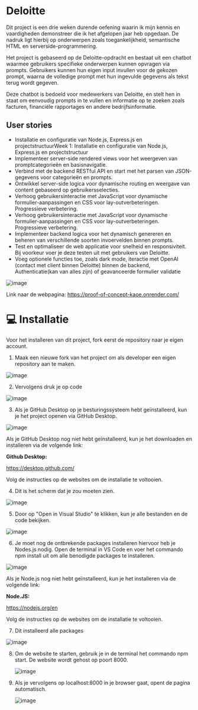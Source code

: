 # Deloitte

Dit project is een drie weken durende oefening waarin ik mijn kennis en vaardigheden demonstreer die ik het afgelopen jaar heb opgedaan. De nadruk ligt hierbij op onderwerpen zoals toegankelijkheid, semantische HTML en serverside-programmering.

Het project is gebaseerd op de Deloitte-opdracht en bestaat uit een chatbot waarmee gebruikers specifieke onderwerpen kunnen opvragen via prompts. Gebruikers kunnen hun eigen input invullen voor de gekozen prompt, waarna de volledige prompt met hun ingevulde gegevens als tekst terug wordt gegeven.

Deze chatbot is bedoeld voor medewerkers van Deloitte, en stelt hen in staat om eenvoudig prompts in te vullen en informatie op te zoeken zoals facturen, financiële rapportages en andere bedrijfsinformatie.

## User stories

* Installatie en configuratie van Node.js, Express.js en projectstructuurWeek 1: Installatie en configuratie van Node.js, Express.js en projectstructuur
* Implementeer server-side rendered views voor het weergeven van promptcategorieën en basisnavigatie.
* Verbind met de backend RESTful API en start met het parsen van JSON-gegevens voor categorieën en prompts.
* Ontwikkel server-side logica voor dynamische routing en weergave van content gebaseerd op gebruikersselecties.
* Verhoog gebruikersinteractie met JavaScript voor dynamische formulier-aanpassingen en CSS voor lay-outverbeteringen. Progressieve verbetering.
* Verhoog gebruikersinteractie met JavaScript voor dynamische formulier-aanpassingen en CSS voor lay-outverbeteringen. Progressieve verbetering.
* Implementeer backend logica voor het dynamisch genereren en beheren van verschillende soorten invoervelden binnen prompts.
* Test en optimaliseer de web applicatie voor snelheid en responsiviteit. Bij voorkeur voer je deze testen uit met gebruikers van Deloitte.
* Voeg optionele functies toe, zoals dark mode, iteractie met OpenAI (contact met client binnen Deloitte) binnen de backend, Authenticatie(kan van alles zijn) of geavanceerde formulier validatie

![image](https://github.com/OniWithTheHoodie/proof-of-concept/assets/144009897/a69984e2-f867-4f65-8c1f-078312e2c3d5)

Link naar de webpagina: https://proof-of-concept-kaoe.onrender.com/

# 💻 Installatie

Voor het installeren van dit project, fork eerst de repository naar je eigen account.

1. Maak een nieuwe fork van het project om als developer een eigen repository aan te maken.

![image](https://github.com/OniWithTheHoodie/proof-of-concept/assets/144009897/2a0310f4-54e3-431d-b98c-fb9991570065)

2. Vervolgens druk je op code 

![image](https://github.com/OniWithTheHoodie/pleasurable-ui/assets/144009897/b91afb22-e017-4dd9-857e-dc277fb8ac99)

3. Als je GitHub Desktop op je besturingssysteem hebt geïnstalleerd, kun je het project openen via GitHub Desktop.

![image](https://github.com/OniWithTheHoodie/proof-of-concept/assets/144009897/2846ab18-2787-4676-a68b-54421402aa0a)

Als je GitHub Desktop nog niet hebt geïnstalleerd, kun je het downloaden en installeren via de volgende link: 

**Github Desktop:**

https://desktop.github.com/

Volg de instructies op de websites om de installatie te voltooien.

4. Dit is het scherm dat je zou moeten zien.

![image](https://github.com/OniWithTheHoodie/proof-of-concept/assets/144009897/6c29b166-8962-45d1-a132-dc5aad66eec9)


5. Door op "Open in Visual Studio" te klikken, kun je alle bestanden en de code bekijken.

![image](https://github.com/OniWithTheHoodie/proof-of-concept/assets/144009897/28c08d32-1c54-4253-85af-77c620b847d3)


6. Je moet nog de ontbrekende packages installeren hiervoor heb je Nodes.js nodig. Open de terminal in VS Code en voer het commando npm install uit om alle benodigde packages te installeren.

![image](https://github.com/OniWithTheHoodie/proof-of-concept/assets/144009897/923cc6ef-fb65-4df9-8190-f0419e9f9f39)

Als je Node.js nog niet hebt geïnstalleerd, kun je het installeren via de volgende link: 

**Node.JS:**

https://nodejs.org/en

Volg de instructies op de websites om de installatie te voltooien.


7. Dit installeerd alle packages

![image](https://github.com/OniWithTheHoodie/proof-of-concept/assets/144009897/93f08963-2022-42f3-b0c2-6a4bce4e01d9)


8. Om de website te starten, gebruik je in de terminal het commando npm start. De website wordt gehost op poort 8000.
   
   ![image](https://github.com/OniWithTheHoodie/proof-of-concept/assets/144009897/3c3ddfe5-1ba2-495d-a8ce-0b7ec5566893)


9. Als je vervolgens op localhost:8000 in je browser gaat, opent de pagina automatisch.
    
    ![image](https://github.com/OniWithTheHoodie/pleasurable-ui/assets/144009897/ab4f9581-2627-437d-b44d-646870668a42)


